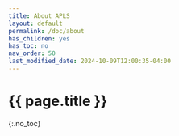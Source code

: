 ```yaml
---
title: About APLS
layout: default
permalink: /doc/about
has_children: yes
has_toc: no
nav_order: 50
last_modified_date: 2024-10-09T12:00:35-04:00
---
```


# {{ page.title }}
{:.no_toc}
